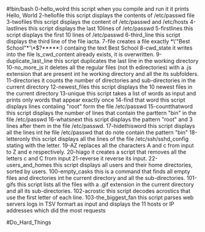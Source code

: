 #!bin/bash
0-hello_wolrd this script when you compile and run it it prints Hello, World
2-hellofile this script displays the contents of /etc/passwd file
3-twofiles this script displays the content of /etc/passwd and /etc/hosts
4-lastlines this script displays the last 10lines of /etc/passwd
5-firstlines this script displays the first 10 lines of /etc/passwd
6-third_line this script displays the third line of the file iacta.
7-file creates a file exactly \*\\'"Best School"\*'\\*$\?\*\*\*\*\*:) containg the text Best School 
8-cwd_state it writes into the file ls_cwd_content already exists, it is overwritten.
9-duplicate_last_line this script duplicates the last line in the working directory
10-no_more_js it deletes all the regular files (not th edirectories) with a .js extension that are present int he working directory and all the its subfolders.
11-directories it counts the number of directories and sub-directories in the current directory
12-newest_files this script displays the 10 newest files in the current directory
13-unique this script takes a list of words as input and prints only words that appear exactly once 
14-find that word this script displays lines contaiing "root" form the file /etc/passwd
15-countthatword this script displays the number of lines that contain the parttern "bin" in the file /etc/passwd
16-whatsnext this script displays the pattern "root" and 3 lines after them in the file /etc/passwd.
17-hidethisword this script displays all the lines int he file /etc/passwd that do note contain the pattern "bin"
18-letteronly this script displays all the lines of the file /etc/ssh/sshd_config stating with the letter.
19-AZ replaces all the characters A and c from input to Z and e respectively.
20-hiago it creates a script that removes all the letters c and C from input
21-reverse it reverse its input.
22-users_and_homes this script displays all users and their home directories, sorted by users.
100-empty_casks this is a command that finds all empty files and directories int he current directory and all the sub-directories.
101-gifs this script lists all the files with a .gif extension in the current directory and all its sub-directories.
102-acrostic this script decodes acrostics that use the first letter of each line.
103-the_biggest_fan this script parses web servers logs in TSV formart as input and displays the 11 hosts or IP addresses which did the most requests

#Do_Hard_Things 
